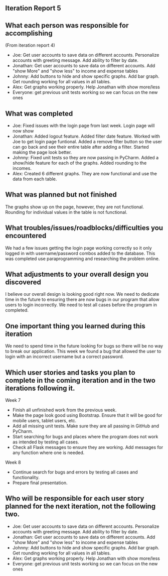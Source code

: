 Iteration Report 5
-----------------------

What each person was responsible for accomplishing
-----------------------
(From iteration report 4)
 - Joe: Get user accounts to save data on different accounts.  Personalize accounts with greeting message. Add ability to filter by date.
 - Jonathan: Get user accounts to save data on different accounts.  Add "show More" and "show less" to income and expense tables
 - Johnny: Add buttons to hide and show specific graphs.  Add bar graph. Get rounding working for all values in all tables. 
 - Alex: Get graphs working properly.  Help Jonathan with show more/less
 - Everyone: get previous unit tests working so we can focus on the new ones


What was completed
-----------------------
 - Joe: Fixed issues with the login page from last week. Login page will now show 
 - Jonathan: Added logout feature. Added filter date feature. Worked with Joe to get login page funtional. Added a remove filter button 
so the user can go back and see their entire table after adding a filter. Started making the page look better.
 - Johnny: Fixed unit tests so they are now passing in PyCharm. Added a show/hide feature for each of the graphs. Added rounding to the incomes.
 - Alex: Created 6 different graphs. They are now functional and use the data from each table.


What was planned but not finished
-----------------------
The graphs show up on the page, however, they are not functional.  Rounding for individual values in the table is not functional.


What troubles/issues/roadblocks/difficulties you encountered
-----------------------
We had a few issues getting the login page working correctly so it only logged in with username/password combos added to the database. This was completed use paraprogramming and researching
the problem online. 


What adjustments to your overall design you discovered
-----------------------
I believe our overall design is looking good right now. We need to dedicate time in the future to ensuring there are now bugs in our program that allow users to login incorrectly. We need
to test all cases before the program in completed.


One important thing you learned during this iteration
-----------------------
We need to spend time in the future looking for bugs so there will be no way to break our application. This week we found a bug that allowed the user to login with an incorrect username
but a correct password.


Which user stories and tasks you plan to complete in the coming iteration and in the two iterations following it.
----------------------- 
Week 7
 - Finish all unfinished work from the previous week.
 - Make the page look good using Bootstrap. Ensure that it will be good for mobile users, tablet users, etc.
 - Add all missing unit tests. Make sure they are all passing in GitHub and PyCharm.
 - Start searching for bugs and places where the program does not work as intended by testing all cases.
 - Check all Flask messages to ensure they are working. Add messages for any function where one is needed.

Week 8 
 - Continue search for bugs and errors by testing all cases and functionality. 
 - Prepare final presentation. 


Who will be responsible for each user story planned for the next iteration, not the following two.
-----------------------

 - Joe: Get user accounts to save data on different accounts.  Personalize accounts with greeting message. Add ability to filter by date.
 - Jonathan: Get user accounts to save data on different accounts.  Add "show More" and "show less" to income and expense tables
 - Johnny: Add buttons to hide and show specific graphs.  Add bar graph. Get rounding working for all values in all tables. 
 - Alex: Get graphs working properly.  Help Jonathan with show more/less
 - Everyone: get previous unit tests working so we can focus on the new ones